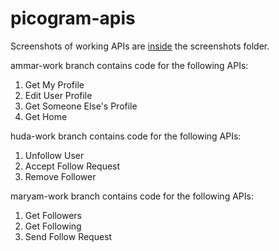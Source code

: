 # picogram-apis

Screenshots of working APIs are [inside](https://github.com/ammarlakho/picogram-apis/tree/main/screenshots) the screenshots folder.

ammar-work branch contains code for the following APIs:
1. Get My Profile
2. Edit User Profile
3. Get Someone Else's Profile
4. Get Home

huda-work branch contains code for the following APIs:
1. Unfollow User
2. Accept Follow Request
3. Remove Follower

maryam-work branch contains code for the following APIs:
1. Get Followers
2. Get Following
3. Send Follow Request

